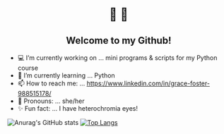    <h1 align ="center">👋 🌌</h1>
   <h2 align="center">Welcome to my Github!</h2>
  
   
- :computer: I’m currently working on ... mini programs & scripts for my Python course
- 🧠 I’m currently learning ... Python
- 📫 How to reach me: ... https://www.linkedin.com/in/grace-foster-988515178/
- :woman: Pronouns: ... she/her
- :sparkles: Fun fact: ... I have heterochromia eyes!

![Anurag's GitHub stats](https://github-readme-stats.vercel.app/api?username=Fallinqqq&theme=tokyonight&show_icons=true)
[![Top Langs](https://github-readme-stats.vercel.app/api/top-langs/?username=Fallinqqq&layout=tokyonight&show_icons=true)](https://github.com/Fallinqqq/github-readme-stats)

